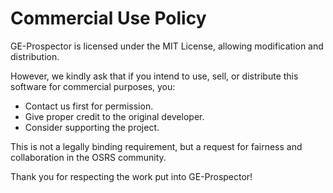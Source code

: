 # Commercial Use Policy

GE-Prospector is licensed under the MIT License, allowing modification and distribution.

However, we kindly ask that if you intend to use, sell, or distribute this software for commercial purposes, you:
- Contact us first for permission.
- Give proper credit to the original developer.
- Consider supporting the project.

This is not a legally binding requirement, but a request for fairness and collaboration in the OSRS community.

Thank you for respecting the work put into GE-Prospector!
